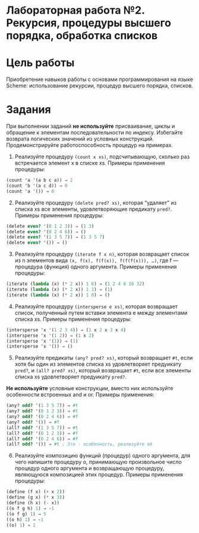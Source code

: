 # Лабораторная работа №2. Рекурсия, процедуры высшего порядка, обработка списков #
# Цель работы #
Приобретение навыков работы с основами программирования на языке
Scheme: использование рекурсии, процедур высшего порядка, списков.
# Задания #
При выполнении заданий **не используйте** присваивание, циклы
и обращение к элементам последовательности по индексу. Избегайте
возврата логических значений из условных конструкций.
Продемонстрируйте работоспособность процедур на примерах.
1. Реализуйте процедуру ```(count x xs)```, подсчитывающую, сколько
раз встречается элемент x в списке xs. Примеры применения
процедуры:
```scheme
(count 'a '(a b c a)) ⇒ 2
(count 'b '(a c d)) ⇒ 0
(count 'a '()) ⇒ 0
```
2. Реализуйте процедуру ```(delete pred? xs)```, которая “удаляет”
из списка xs все элементы, удовлетворяющие предикату ```pred?```.
Примеры применения процедуры:
```scheme
(delete even? '(0 1 2 3)) ⇒ (1 3)
(delete even? '(0 2 4 6)) ⇒ ()
(delete even? '(1 3 5 7)) ⇒ (1 3 5 7)
(delete even? '()) ⇒ ()
```
3. Реализуйте процедуру ```(iterate f x n)```, которая возвращает
список из n элементов вида ```(x, f(x), f(f(x)), f(f(f(x))), …)```, где
f — процедура (функция) одного аргумента. Примеры
применения процедуры:
```scheme
(iterate (lambda (x) (* 2 x)) 1 6) ⇒ (1 2 4 8 16 32)
(iterate (lambda (x) (* 2 x)) 1 1) ⇒ (1)
(iterate (lambda (x) (* 2 x)) 1 0) ⇒ ()
```
4. Реализуйте процедуру ```(intersperse e xs)```, которая возвращает
список, полученный путем вставки элемента е между элементами
списка xs. Примеры применения процедуры:
```scheme
(intersperse 'x '(1 2 3 4)) ⇒ (1 x 2 x 3 x 4)
(intersperse 'x '(1 2)) ⇒ (1 x 2)
(intersperse 'x '(1)) ⇒ (1)
(intersperse 'x '()) ⇒ ()
```
5. Реализуйте предикаты ```(any? pred? xs)```, который возвращает ```#t```,
если хотя бы один из элементов списка xs удовлетворяет
предуикату ```pred?```, и ```(all? pred? xs)```, который возвращает ```#t```, если
все элементы списка xs удовлетворяет предуикату ```pred?```.

**Не используйте** условные конструкции, вместо них используйте
особенности встроенных and и or. Примеры применения:
```scheme
(any? odd? '(1 3 5 7)) ⇒ #t
(any? odd? '(0 1 2 3)) ⇒ #t
(any? odd? '(0 2 4 6)) ⇒ #f
(any? odd? '()) ⇒ #f
(all? odd? '(1 3 5 7)) ⇒ #t
(all? odd? '(0 1 2 3)) ⇒ #f
(all? odd? '(0 2 4 6)) ⇒ #f
(all? odd? '()) ⇒ #t ; Это - особенность, реализуйте её
```
6. Реализуйте композицию функций (процедур) одного аргумента,
для чего напишите процедуру o, принимающую произвольное
число процедур одного аргумента и возвращающую процедуру,
являющуюся композицией этих процедур. Примеры применения
процедуры:
```scheme
(define (f x) (+ x 2))
(define (g x) (* x 3))
(define (h x) (- x))
((o f g h) 1) ⇒ -1
((o f g) 1) ⇒ 5
((o h) 1) ⇒ -1
((o) 1) ⇒ 1
```
